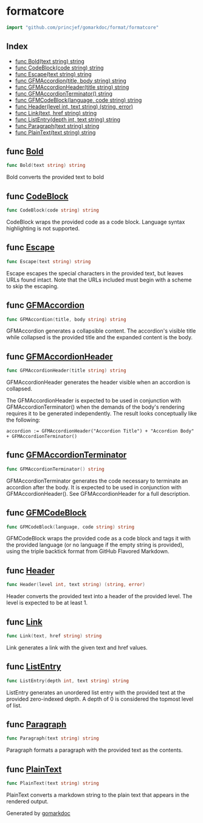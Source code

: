 <!-- Code generated by gomarkdoc. DO NOT EDIT -->

# formatcore

```go
import "github.com/princjef/gomarkdoc/format/formatcore"
```

## Index

- [func Bold(text string) string](<#func-bold>)
- [func CodeBlock(code string) string](<#func-codeblock>)
- [func Escape(text string) string](<#func-escape>)
- [func GFMAccordion(title, body string) string](<#func-gfmaccordion>)
- [func GFMAccordionHeader(title string) string](<#func-gfmaccordionheader>)
- [func GFMAccordionTerminator() string](<#func-gfmaccordionterminator>)
- [func GFMCodeBlock(language, code string) string](<#func-gfmcodeblock>)
- [func Header(level int, text string) (string, error)](<#func-header>)
- [func Link(text, href string) string](<#func-link>)
- [func ListEntry(depth int, text string) string](<#func-listentry>)
- [func Paragraph(text string) string](<#func-paragraph>)
- [func PlainText(text string) string](<#func-plaintext>)


## func [Bold](<https://github.com/princjef/gomarkdoc/blob/master/format/formatcore/base.go#L14>)

```go
func Bold(text string) string
```

Bold converts the provided text to bold

## func [CodeBlock](<https://github.com/princjef/gomarkdoc/blob/master/format/formatcore/base.go#L24>)

```go
func CodeBlock(code string) string
```

CodeBlock wraps the provided code as a code block\. Language syntax highlighting is not supported\.

## func [Escape](<https://github.com/princjef/gomarkdoc/blob/master/format/formatcore/base.go#L132>)

```go
func Escape(text string) string
```

Escape escapes the special characters in the provided text\, but leaves URLs found intact\. Note that the URLs included must begin with a scheme to skip the escaping\.

## func [GFMAccordion](<https://github.com/princjef/gomarkdoc/blob/master/format/formatcore/base.go#L95>)

```go
func GFMAccordion(title, body string) string
```

GFMAccordion generates a collapsible content\. The accordion's visible title while collapsed is the provided title and the expanded content is the body\.

## func [GFMAccordionHeader](<https://github.com/princjef/gomarkdoc/blob/master/format/formatcore/base.go#L108>)

```go
func GFMAccordionHeader(title string) string
```

GFMAccordionHeader generates the header visible when an accordion is collapsed\.

The GFMAccordionHeader is expected to be used in conjunction with GFMAccordionTerminator\(\) when the demands of the body's rendering requires it to be generated independently\. The result looks conceptually like the following:

```
accordion := GFMAccordionHeader("Accordion Title") + "Accordion Body" + GFMAccordionTerminator()
```

## func [GFMAccordionTerminator](<https://github.com/princjef/gomarkdoc/blob/master/format/formatcore/base.go#L115>)

```go
func GFMAccordionTerminator() string
```

GFMAccordionTerminator generates the code necessary to terminate an accordion after the body\. It is expected to be used in conjunction with GFMAccordionHeader\(\)\. See GFMAccordionHeader for a full description\.

## func [GFMCodeBlock](<https://github.com/princjef/gomarkdoc/blob/master/format/formatcore/base.go#L39>)

```go
func GFMCodeBlock(language, code string) string
```

GFMCodeBlock wraps the provided code as a code block and tags it with the provided language \(or no language if the empty string is provided\)\, using the triple backtick format from GitHub Flavored Markdown\.

## func [Header](<https://github.com/princjef/gomarkdoc/blob/master/format/formatcore/base.go#L45>)

```go
func Header(level int, text string) (string, error)
```

Header converts the provided text into a header of the provided level\. The level is expected to be at least 1\.

## func [Link](<https://github.com/princjef/gomarkdoc/blob/master/format/formatcore/base.go#L68>)

```go
func Link(text, href string) string
```

Link generates a link with the given text and href values\.

## func [ListEntry](<https://github.com/princjef/gomarkdoc/blob/master/format/formatcore/base.go#L83>)

```go
func ListEntry(depth int, text string) string
```

ListEntry generates an unordered list entry with the provided text at the provided zero\-indexed depth\. A depth of 0 is considered the topmost level of list\.

## func [Paragraph](<https://github.com/princjef/gomarkdoc/blob/master/format/formatcore/base.go#L120>)

```go
func Paragraph(text string) string
```

Paragraph formats a paragraph with the provided text as the contents\.

## func [PlainText](<https://github.com/princjef/gomarkdoc/blob/master/format/formatcore/base.go#L169>)

```go
func PlainText(text string) string
```

PlainText converts a markdown string to the plain text that appears in the rendered output\.



Generated by [gomarkdoc](<https://github.com/princjef/gomarkdoc>)
